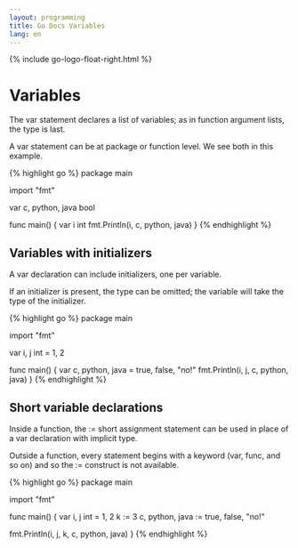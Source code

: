 ```yaml
---
layout: programming
title: Go Docs Variables
lang: en
---
```

{% include go-logo-float-right.html %}

# Variables

The var statement declares a list of variables; as in function argument lists, the type is last.

A var statement can be at package or function level. We see both in this example.

{% highlight go %}
package main

import "fmt"

var c, python, java bool

func main() {
  var i int
  fmt.Println(i, c, python, java)
}
{% endhighlight %}


## Variables with initializers

A var declaration can include initializers, one per variable.

If an initializer is present, the type can be omitted; the variable will take the type of the initializer.

{% highlight go %}
package main

import "fmt"

var i, j int = 1, 2

func main() {
  var c, python, java = true, false, "no!"
  fmt.Println(i, j, c, python, java)
}
{% endhighlight %}

## Short variable declarations

Inside a function, the := short assignment statement can be used in place of a var declaration with implicit type.

Outside a function, every statement begins with a keyword (var, func, and so on) and so the := construct is not available.

{% highlight go %}
package main

import "fmt"

func main() {
  var i, j int = 1, 2
  k := 3
  c, python, java := true, false, "no!"

  fmt.Println(i, j, k, c, python, java)
}
{% endhighlight %}
